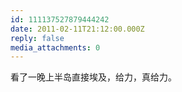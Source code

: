 ```yaml
---
id: 111137527879444242
date: 2011-02-11T21:12:00.000Z
reply: false
media_attachments: 0
---
```


看了一晚上半岛直接埃及，给力，真给力。 ​​​​


